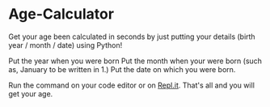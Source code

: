 # Age-Calculator
Get your age been calculated in seconds by just putting your details (birth year / month / date) using Python!


Put the year when you were born
Put the month when your were born (such as, January to be written in 1.)
Put the date on which you were born.


Run the command on your code editor or on [Repl.it](www.repl.it/@maniacalive/age-calculator). That's all and you will get your age.
